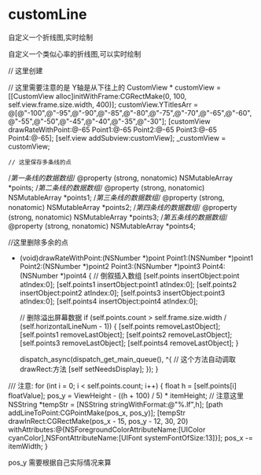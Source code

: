 # customLine
自定义一个折线图,实时绘制

自定义一个类似心率的折线图,可以实时绘制

// 这里创建


// 这里需要注意的是 Y轴是从下往上的
 CustomView * customView = [[CustomView alloc]initWithFrame:CGRectMake(0, 100, self.view.frame.size.width, 400)];
 customView.YTitlesArr = @[@"-100",@"-95",@"-90",@"-85",@"-80",@"-75",@"-70",@"-65",@"-60",@"-55",@"-50",@"-45",@"-40",@"-35",@"-30"];
    [customView drawRateWithPoint:@-65 Point1:@-65 Point2:@-65 Point3:@-65 Point4:@-65];
    [self.view addSubview:customView];
    _customView = customView;
    
    
    
    // 这里保存多条线的点
    
/*第一条线的数据数组*/
@property (strong, nonatomic) NSMutableArray *points;
/*第二条线的数据数组*/
@property (strong, nonatomic) NSMutableArray *points1;
/*第三条线的数据数组*/
@property (strong, nonatomic) NSMutableArray *points2;
/*第四条线的数据数组*/
@property (strong, nonatomic) NSMutableArray *points3;
/*第五条线的数据数组*/
@property (strong, nonatomic) NSMutableArray *points4;

//这里删除多余的点

- (void)drawRateWithPoint:(NSNumber *)point Point1:(NSNumber *)point1 Point2:(NSNumber *)point2 Point3:(NSNumber *)point3 Point4:(NSNumber *)point4 {
    // 倒叙插入数组
    [self.points insertObject:point atIndex:0];
    [self.points1 insertObject:point1 atIndex:0];
    [self.points2 insertObject:point2 atIndex:0];
    [self.points3 insertObject:point3 atIndex:0];
    [self.points4 insertObject:point4 atIndex:0];
    
    // 删除溢出屏幕数据
    if (self.points.count > self.frame.size.width / (self.horizontalLineNum - 1)) {
        [self.points removeLastObject];
        [self.points1 removeLastObject];
        [self.points2 removeLastObject];
        [self.points3 removeLastObject];
        [self.points4 removeLastObject];
    }
    
    dispatch_async(dispatch_get_main_queue(), ^{
        // 这个方法自动调取 drawRect:方法
        [self setNeedsDisplay];
    });
}


/// 注意:
 for (int i = 0; i < self.points.count; i++) {
        float h = [self.points[i] floatValue];
        pos_y = ViewHeight - ((h + 100) / 5)  * itemHeight; // 注意这里
        NSString *tempStr = [NSString stringWithFormat:@"%.lf",h];
        [path addLineToPoint:CGPointMake(pos_x, pos_y)];
        [tempStr drawInRect:CGRectMake(pos_x - 15, pos_y - 12, 30, 20) withAttributes:@{NSForegroundColorAttributeName:[UIColor cyanColor],NSFontAttributeName:[UIFont systemFontOfSize:13]}];
        pos_x -= itemWidth;
    }

pos_y 需要根据自己实际情况来算
